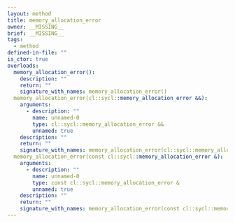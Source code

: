 ```yaml
---
layout: method
title: memory_allocation_error
owner: __MISSING__
brief: __MISSING__
tags:
  - method
defined-in-file: ""
is_ctor: true
overloads:
  memory_allocation_error():
    description: ""
    return: ""
    signature_with_names: memory_allocation_error()
  memory_allocation_error(cl::sycl::memory_allocation_error &&):
    arguments:
      - description: ""
        name: unnamed-0
        type: cl::sycl::memory_allocation_error &&
        unnamed: true
    description: ""
    return: ""
    signature_with_names: memory_allocation_error(cl::sycl::memory_allocation_error &&)
  memory_allocation_error(const cl::sycl::memory_allocation_error &):
    arguments:
      - description: ""
        name: unnamed-0
        type: const cl::sycl::memory_allocation_error &
        unnamed: true
    description: ""
    return: ""
    signature_with_names: memory_allocation_error(const cl::sycl::memory_allocation_error &)
---
```

